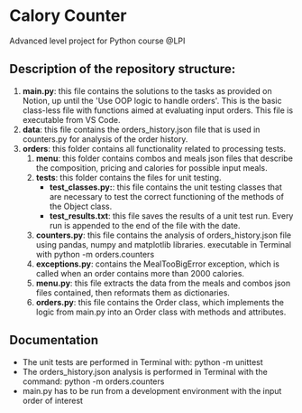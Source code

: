 # Calory Counter
Advanced level project for Python course @LPI
## Description of the repository structure:
1. **main.py**: this file contains the solutions to the tasks as provided on Notion, up until the 'Use OOP logic to handle orders'. This is the basic class-less file with functions aimed at evaluating input orders. This file is executable from VS Code.
2. **data**: this file contains the orders_history.json file that is used in counters.py for analysis of the order history.
3. **orders**: this folder contains all functionality related to processing tests.
    1. **menu**: this folder contains combos and meals json files that describe the composition, pricing and calories for possible input meals.
    2. **tests**: this folder contains the files for unit testing.
        * **test_classes.py:**: this file contains the unit testing classes that are necessary to test the correct functioning of the methods of the Object class.
        * **test_results.txt**: this file saves the results of a unit test run. Every run is appended to the end of the file with the date.
    3. **counters.py**: this file contains the analysis of orders_history.json file using pandas, numpy and matplotlib libraries. executable in Terminal with python -m orders.counters
    4. **exceptions.py**: contains the MealTooBigError exception, which is called when an order contains more than 2000 calories.
    5. **menu.py**: this file extracts the data from the meals and combos json files contained, then reformats them as dictionaries.
    6. **orders.py**: this file contains the Order class, which implements the logic from main.py into an Order class with methods and attributes.
## Documentation
* The unit tests are performed in Terminal with: python -m unittest
* The orders_history.json analysis is performed in Terminal with the command: python -m orders.counters
* main.py has to be run from a development environment with the input order of interest

